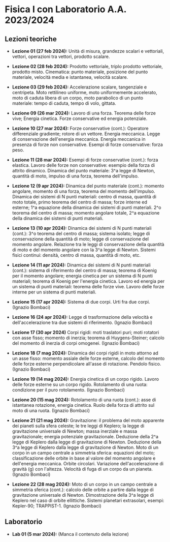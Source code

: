 # Fisica I con Laboratorio A.A. 2023/2024

## Lezioni teoriche

- **Lezione 01 (27 feb 2024):** Unità di misura, grandezze scalari e vettoriali, vettori, operazioni tra vettori, prodotto scalare.

- **Lezione 02 (28 feb 2024):** Prodotto vettoriale, triplo prodotto vettoriale, prodotto misto. Cinematica: punto materiale, posizione del punto materiale, velocità media e istantanea, velocità scalare.

- **Lezione 03 (29 feb 2024):** Accelerazione scalare, tangenziale e centripeta. Moto rettilineo uniforme, moto uniformemente accelerato, moto di caduta libera di un corpo, moto parabolico di un punto materiale: tempo di caduta, tempo di volo, gittata.

- **Lezione 09 (26 mar 2024):** Lavoro di una forza. Teorema delle forze vive; Energia cinetica. Forze conservative ed energia potenziale.

- **Lezione 10 (27 mar 2024):** Forze conservative (cont.): Operatore differenziale gradiente; rotore di un vettore. Energia meccanica. Legge di conservazione dell'energia meccanica. Energia meccanica in presenza di forze non conservative. Esempi di forze conservative: forza peso.

- **Lezione 11 (28 mar 2024):** Esempi di forze conservative (cont.): forza elastica. Lavoro delle forze non conservative: esempio della forza di attrito dinamico. Dinamica del punto materiale: 3^a legge di Newton, quantità di moto, impulso di una forza, teorema dell'impulso.

- **Lezione 12 (9 apr 2024):** Dinamica del punto materiale (cont.): momento angolare, momento di una forza, teorema del momento dell'impulso. Dinamica dei sistemi di N punti materiali: centro di massa, quantità di moto totale, primo teorema del centro di massa; forze interne ed esterne; 1^a equazione della dinamica dei sistemi di punti materiali. 2^o teorema del centro di massa; momento angolare totale, 2^a equazione della dinamica dei sistemi di punti materiali.

- **Lezione 13 (10 apr 2024):** Dinamica dei sistemi di N punti materiali (cont.): 3^o teorema del centro di massa; sistema isolato; legge di conservazione della quantità di moto; legge di conservazione del momento angolare. Relazione tra le leggi di conservazione della quantità di moto e del momento angolare con la 3^a legge di Newton. Sistemi fisici continui: densità, centro di massa, quantità di moto, etc.

- **Lezione 14 (11 apr 2024):** Dinamica dei sistemi di N punti materiali (cont.): sistema di riferimento del centro di massa; teorema di Koenig per il momento angolare; energia cinetica per un sistema di N punti materiali; teorema di Koenig per l'energia cinetica. Lavoro ed energia per un sistema di punti materiali: teorema delle forze vive. Lavoro delle forze interne per un sistema di punti materiali.

- **Lezione 15 (17 apr 2024):** Sistema di due corpi. Urti fra due corpi. (Ignazio Bombaci)

- **Lezione 16 (24 apr 2024):** Legge di trasformazione della velocità e dell'accelerazione tra due sistemi di riferimento. (Ignazio Bombaci)

- **Lezione 17 (30 apr 2024)** Corpi rigidi: moti traslatori puri; moti rotatori con asse fisso; momento di inerzia; teorema di Huygens-Steiner; calcolo del momento di inerzia di corpi omogenei. (Ignazio Bombaci)

- **Lezione 18 (7 mag 2024):** Dinamica dei corpi rigidi in moto attorno ad un asse fisso: momento assiale delle forze esterne, calcolo del momento delle forze esterne perpendicolare all'asse di rotazione. Pendolo fisico. (Ignazio Bombaci)

- **Lezione 19 (14 mag 2024):** Energia cinetica di un corpo rigido. Lavoro delle forze esterne su un corpo rigido. Rotolamento di una ruota: condizione per il puro rotolamento. (Ignazio Bombaci)

- **Lezione 20 (15 mag 2024):** Rotolamento di una ruota (cont.): asse di istantanea rotazione, energia cinetica. Ruolo della forza di attrito sul moto di una ruota. (Ignazio Bombaci)

- **Lezione 21 (21 mag 2024):** Gravitazione: il problema del moto apparente dei pianeti sulla sfera celeste; le tre leggi di Keplero; la legge di gravitazione universale di Newton; massa inerziale e massa gravitazionale; energia potenziale gravitazionale. Deduzione della 2^a legge di Keplero dalla legge di gravitazione di Newton. Deduzione della 3^a legge di Keplero dalla legge di gravitazione di Newton. Moto di un corpo in un campo centrale a simmetria sferica: equazioni del moto; classificazione delle orbite in base al valore del momento angolare e dell'energia meccanica. Orbite circolari. Variazione dell'accelerazione di gravità \(g\) con l'altezza. Velocità di fuga di un corpo da un pianeta. (Ignazio Bombaci)

- **Lezione 22 (28 mag 2024):** Moto di un corpo in un campo centrale a simmetria sferica (cont.): calcolo delle orbite a partire dalla legge di gravitazione universale di Newton. Dimostrazione della 3^a legge di Keplero nel caso di orbite ellittiche. Sistemi planetari extrasolari, esempi: Kepler-90; TRAPPIST-1. (Ignazio Bombaci)

## Laboratorio

- **Lab 01 (5 mar 2024):** (Manca il contenuto della lezione)

